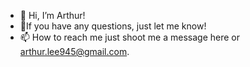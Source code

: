 - 👋 Hi, I’m Arthur!
- 💞️If you have any questions, just let me know!
- 📫 How to reach me just shoot me a message here or  <a href = "mailto:arthur.lee945@gmail.com" target ="_blank">arthur.lee945@gmail.com</a>.


